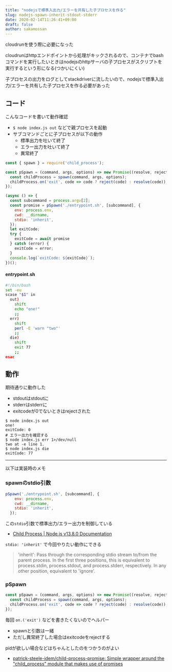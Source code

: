 ```yaml
---
title: "nodejsで標準入出力/エラーを共有した子プロセスを作る"
slug: nodejs-spawn-inherit-stdout-stderr
date: 2020-02-14T11:26:41+09:00
draft: false
author: sakamossan
---
```


cloudrunを使う際に必要になった

cloudrunはhttpエンドポイントから処理がキックされるので、コンテナでbashコマンドを実行したいときはnodejsのhttpサーバの子プロセスがスクリプトを実行するという形になる(つかいにくい)

子プロセスの出力をログとしてstackdriverに流したいので、nodejsで標準入出力/エラーを共有した子プロセスを作る必要があった

## コード

こんなコードを書いて動作確認

- `$ node index.js out` などで親プロセスを起動
- サブコマンドごとに子プロセスが以下の動作
  - 標準出力を吐いて終了
  - エラー出力を吐いて終了
  - 異常終了

```js
const { spawn } = require('child_process');

const pSpawn = (command, args, options) => new Promise((resolve, reject) => {
  const childProcess = spawn(command, args, options);
  childProcess.on('exit', code => code ? reject(code) : resolve(code));
});

(async () => {
  const subcommand = process.argv[2];
  const promise = pSpawn('./entrypoint.sh', [subcommand], {
    env: process.env,
    cwd: __dirname,
    stdio: 'inherit',
  });
  let exitCode;
  try {
    exitCode = await promise
  } catch (error) {
    exitCode = error;
  }
  console.log(`exitCode: ${exitCode}`);
})();
```

#### entrypoint.sh

```bash
#!/bin/bash
set -eu
scase "$1" in
  out)
    shift
    echo "one!"
    ;;
  err)
    shift
    perl -E 'warn "two"'
    ;;
  die)
    shift
    exit 77
    ;;
esac
```

## 動作

期待通りに動作した

- stdoutはstdoutに
- stderrはstderrに
- exitcodeが0でないときはrejectされた

```console
$ node index.js out
one!
exitCode: 0
# エラー出力を確認する
$ node index.js err 1>/dev/null
two at -e line 1.
$ node index.js die
exitCode: 77
```

---

以下は実装時のメモ

### spawnのstdio引数

```js
pSpawn('./entrypoint.sh', [subcommand], {
    env: process.env,
    cwd: __dirname,
    stdio: 'inherit',
  });
```

この`stdio`引数で標準出力/エラー出力を制御している

- [Child Process | Node.js v13.8.0 Documentation](https://nodejs.org/api/child_process.html#child_process_child_process_spawn_command_args_options)

`stdio: 'inherit'` で今回やりたい動作にできる

> 'inherit': Pass through the corresponding stdio stream to/from the parent process. In the first three positions, this is equivalent to process.stdin, process.stdout, and process.stderr, respectively. In any other position, equivalent to 'ignore'.


### pSpawn

```js
const pSpawn = (command, args, options) => new Promise((resolve, reject) => {
  const childProcess = spawn(command, args, options);
  childProcess.on('exit', code => code ? reject(code) : resolve(code));
});
```

毎回 `on.('exit')` などを書きたくないのでヘルパー

- spawnと引数は一緒
- ただし異常終了した場合はexitcodeをrejectする

pidが欲しい場合などはちゃんとしたのをつかうのがよい

- [patrick-steele-idem/child-process-promise: Simple wrapper around the "child_process" module that makes use of promises](https://github.com/patrick-steele-idem/child-process-promise)
